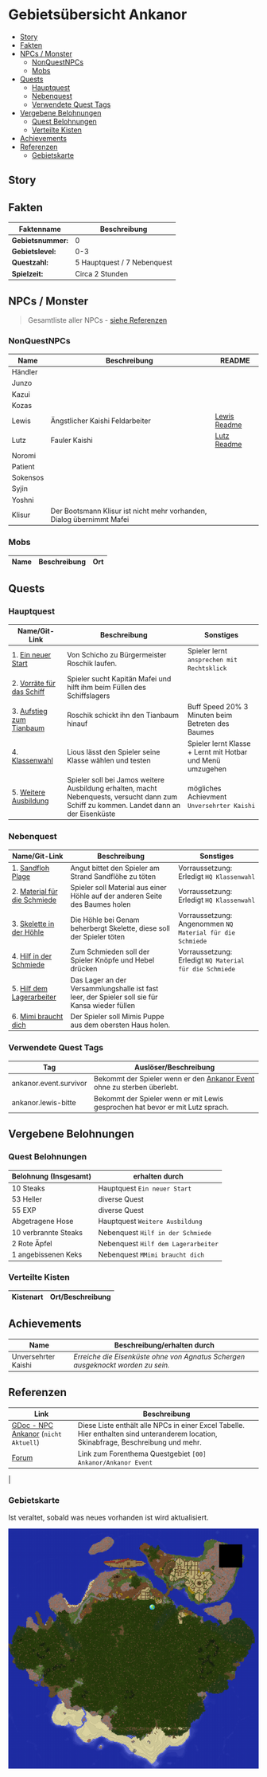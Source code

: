 # Gebietsübersicht Ankanor <!-- omit in toc -->


- [Story](#story)
- [Fakten](#fakten)
- [NPCs / Monster](#npcs--monster)
    - [NonQuestNPCs](#nonquestnpcs)
    - [Mobs](#mobs)
- [Quests](#quests)
    - [Hauptquest](#hauptquest)
    - [Nebenquest](#nebenquest)
    - [Verwendete Quest Tags](#verwendete-quest-tags)
- [Vergebene Belohnungen](#vergebene-belohnungen)
    - [Quest Belohnungen](#quest-belohnungen)
    - [Verteilte Kisten](#verteilte-kisten)
- [Achievements](#achievements)
- [Referenzen](#referenzen)
    - [Gebietskarte](#gebietskarte)

## Story

## Fakten

|Faktenname| Beschreibung|
|---|---|
|**Gebietsnummer:**|0  |
|**Gebietslevel:**|0-3  |
|**Questzahl:**|5 Hauptquest / 7 Nebenquest  |
|**Spielzeit:**|Circa 2 Stunden|

## NPCs / Monster

> Gesamtliste aller NPCs - [siehe Referenzen](#referenzen)

### NonQuestNPCs

|Name         | Beschreibung| README|
| ---------------- | ---| ---|
|Händler|  | |
|Junzo | | |
|Kazui | | |
|Kozas | | |
|Lewis| Ängstlicher Kaishi Feldarbeiter | [Lewis Readme](./einfache-npcs/lewis/lewis.md) |
|Lutz| Fauler Kaishi| [Lutz Readme](./einfache-npcs/lutz/lutz.md) |
|Noromi| | |
|Patient| | |
|Sokensos| | |
|Syjin| | |
|Yoshni| | |
|Klisur| Der Bootsmann Klisur ist nicht mehr vorhanden, Dialog übernimmt Mafei| |

### Mobs

|Name         | Beschreibung| Ort|
| ---------------- | ---| ---|

## Quests

### Hauptquest

|Name/Git-Link         | Beschreibung| Sonstiges|
| ---------------- | ---|---|
|1. [Ein neuer Start](./hauptquest/1-ein-neuer-start/README.md)| Von Schicho zu Bürgermeister Roschik laufen. | Spieler lernt `ansprechen mit Rechtsklick`|
|2. [Vorräte für das Schiff](./hauptquest/2-vorraete-fuer-das-schiff/README.md)|Spieler sucht Kapitän Mafei und hilft ihm beim Füllen des Schiffslagers | |
|3. [Aufstieg zum Tianbaum](./hauptquest/3-aufstieg-zum-tianbaum/README.md)|Roschik schickt ihn den Tianbaum hinauf |Buff Speed 20% 3 Minuten beim Betreten des Baumes |
|4. [Klassenwahl](./hauptquest/4-klassenwahl/README.md)|Lious lässt den Spieler seine Klasse wählen und testen |Spieler lernt Klasse + Lernt mit Hotbar und Menü umzugehen |
|5. [Weitere Ausbildung](./hauptquest/5-weitere-ausbildung/README.md)|Spieler soll bei Jamos weitere Ausbildung erhalten, macht Nebenquests, versucht dann zum Schiff zu kommen. Landet dann an der Eisenküste| mögliches Achievment `Unversehrter Kaishi`|

### Nebenquest

|Name/Git-Link         | Beschreibung| Sonstiges|
| ---------------- | ---|---|
|1. [Sandfloh Plage](./nebenquest/1-sandflohplage/README.md)|Angut bittet den Spieler am Strand Sandflöhe zu töten |Vorraussetzung: Erledigt `HQ Klassenwahl` |
|2. [Material für die Schmiede](./nebenquest/2der-schmied/README.md)|Spieler soll Material aus einer Höhle auf der anderen Seite des Baumes holen |Vorraussetzung: Erledigt `HQ Klassenwahl` |
|3. [Skelette in der Höhle](./nebenquest/3-skelette-in-der-hoehle/README.md)|Die Höhle bei Genam beherbergt Skelette, diese soll der Spieler töten | Vorraussetzung: Angenommen `NQ Material für die Schmiede`|
|4. [Hilf in der Schmiede](./nebenquest/4-hilf-in-der-schmiede/README.md)|Zum Schmieden soll der Spieler Knöpfe und Hebel drücken |Vorraussetzung: Erledigt `NQ Material für die Schmiede` |
|5. [Hilf dem Lagerarbeiter](./nebenquest/5-hilf-dem-lagerarbeiter/README.md)| Das Lager an der Versammlungshalle ist fast leer, der Spieler soll sie für Kansa wieder füllen| |
|6. [Mimi braucht dich](./nebenquest/6-mimi-braucht-dich/README.md)| Der Spieler soll Mimis Puppe aus dem obersten Haus holen.|

### Verwendete Quest Tags 
|Tag | Auslöser/Beschreibung|
| --- | --- |
|ankanor.event.survivor| Bekommt der Spieler wenn er den [Ankanor Event](../ankanor/hauptquest/5-weitere-ausbildung/README.md) ohne zu sterben überlebt.|
|ankanor.lewis-bitte| Bekommt der Spieler wenn er mit Lewis gesprochen hat bevor er mit Lutz sprach.|

## Vergebene Belohnungen

### Quest Belohnungen

|Belohnung (Insgesamt)       | erhalten durch| 
| ---------------- | ---|
|10 Steaks | Hauptquest `Ein neuer Start` |
|53 Heller |diverse Quest |
|55 EXP |diverse Quest |
|Abgetragene Hose|Hauptquest `Weitere Ausbildung` |
|10 verbrannte Steaks|Nebenquest `Hilf in der Schmiede`|
|2 Rote Äpfel|Nebenquest `Hilf dem Lagerarbeiter`|
|1 angebissenen Keks| Nebenquest ``MMimi braucht dich``||


### Verteilte Kisten

|Kistenart | Ort/Beschreibung|
| --- | --- |


## Achievements

|Name | Beschreibung/erhalten durch|
| --- | --- |
|Unversehrter Kaishi |*Erreiche die Eisenküste ohne von Agnatus Schergen ausgeknockt worden zu sein.*|

## Referenzen

| Link           | Beschreibung|
| ---------------- | ---| 
|[GDoc - NPC Ankanor](https://docs.google.com/spreadsheets/d/1mz25MB9RLFfWyNtmPjpaAawuarKUtr-aXUGJ45zPEq4/edit) (`nicht Aktuell`) | Diese Liste enthält alle NPCs in einer Excel Tabelle. Hier enthalten sind unteranderem location, Skinabfrage, Beschreibung und mehr.|
|[Forum](https://faldoria.de/board/index.php?thread/390-00-ankanor-ankanor-event-aktuell/)| Link zum Forenthema Questgebiet `[00] Ankanor/Ankanor Event`|
|

### Gebietskarte

Ist veraltet, sobald was neues vorhanden ist wird aktualisiert.


![](gebietskarte.png)